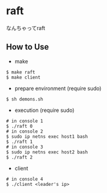 # raft
なんちゃってraft

## How to Use
- make
```
$ make raft
$ make client
```

- prepare environment (require sudo)
```
$ sh demons.sh
```

- execution (require sudo)
```
# in console 1
$ ./raft 0
# in console 2
$ sudo ip netns exec host1 bash
$ ./raft 1
# in console 3
$ sudo ip netns exec host2 bash
$ ./raft 2
```

  - client
```
# in console 4
$ ./client <leader's ip>
```
